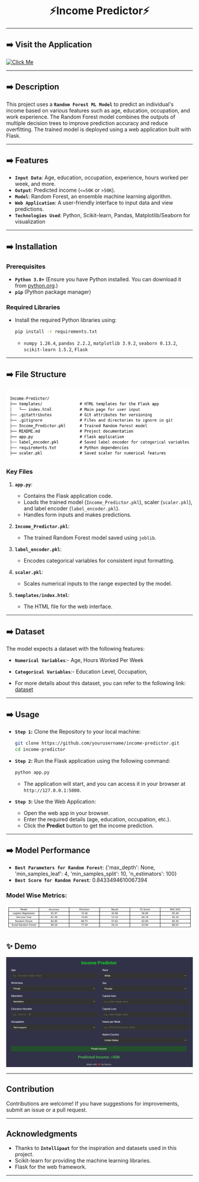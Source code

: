 <h1 align="center">⚡Income Predictor⚡</h1>

---

<h2 align="left">➡️ Visit the Application</h2>

[![Click Me](https://img.shields.io/badge/Click-Me-blue?style=for-the-badge)](https://income-predictor-w52t.onrender.com)

---

<h2 align="left">➡️ Description</h2>

This project uses a **`Random Forest ML Model`** to predict an individual's income based on various features such as age, education, occupation, and work experience. The Random Forest model combines the outputs of multiple decision trees to improve prediction accuracy and reduce overfitting. The trained model is deployed using a web application built with Flask.

---

<h2 align="left">➡️ Features</h2>

- **`Input Data`**: Age, education, occupation, experience, hours worked per week, and more.
- **`Output`**: Predicted income (`<=50K` or `>50K`).
- **`Model`**: Random Forest, an ensemble machine learning algorithm.
- **`Web Application`**: A user-friendly interface to input data and view predictions.
- **`Technologies Used`**: Python, Scikit-learn, Pandas, Matplotlib/Seaborn for visualization

---

<h2 align="left">➡️ Installation</h2>

### Prerequisites

- **`Python 3.8+`** (Ensure you have Python installed. You can download it from [python.org](python.org).)
- **`pip`** (Python package manager)

### Required Libraries

- Install the required Python libraries using:
  ```bash
  pip install -r requirements.txt
  ```
  - `numpy 1.26.4`, `pandas 2.2.2`, `matplotlib 3.9.2`, `seaborn 0.13.2`, `scikit-learn 1.5.2`, `Flask`

---

<h2 align="left">➡️ File Structure</h2>

![income_predictor_file_structure.png](https://github.com/MrGenius18/Income_Predictor/blob/e4e1eeb4dba2aa7cfe4300c6e415a1a1aade9aad/Extra%20material/income_predictor_file_structure.png)

### Key Files

1. **`app.py`**:
   - Contains the Flask application code.
   - Loads the trained model (`Income_Predictor.pkl`), scaler (`scaler.pkl`), and label encoder (`label_encoder.pkl`).
   - Handles form inputs and makes predictions.

2. **`Income_Predictor.pkl`**:
   - The trained Random Forest model saved using `joblib`.

3. **`label_encoder.pkl`**:
   - Encodes categorical variables for consistent input formatting.

4. **`scaler.pkl`**:
   - Scales numerical inputs to the range expected by the model.

5. **`templates/index.html`**:
   - The HTML file for the web interface.
     
---

<h2 align="left">➡️ Dataset</h2>

The model expects a dataset with the following features:

  - **`Numerical Variables`**:- Age, Hours Worked Per Week
  - **`Categorical Variables`**:- Education Level, Occupation,
    
- For more details about this dataset, you can refer to the following link: [dataset](https://archive.ics.uci.edu/ml/datasets/census+income)
  
---

<h2 align="left">➡️ Usage</h2>

- **`Step 1`:** Clone the Repository to your local machine:
  ```bash
  git clone https://github.com/yourusername/income-predictor.git
  cd income-predictor
  ```

- **`Step 2`:** Run the Flask application using the following command:
  ```bash
  python app.py
  ```
  - The application will start, and you can access it in your browser at `http://127.0.0.1:5000`.

- **`Step 3`:** Use the Web Application:
  - Open the web app in your browser.
  - Enter the required details (age, education, occupation, etc.).
  - Click the **Predict** button to get the income prediction.

---

<h2 align="left">➡️ Model Performance</h2>

- **`Best Parameters for Random Forest`**: {'max_depth': None, 'min_samples_leaf': 4, 'min_samples_split': 10, 'n_estimators': 100}
- **`Best Score for Random Forest`**: 0.8433494610067394

### Model Wise Metrics:

![income_predictor_metrics_df.png](https://github.com/MrGenius18/Income_Predictor/blob/e4e1eeb4dba2aa7cfe4300c6e415a1a1aade9aad/Extra%20material/income_predictor_metrics_df.png)

<h2 align="left">✨ Demo</h2>

![Demo Screenshot](https://github.com/MrGenius18/Income_Predictor/blob/e4e1eeb4dba2aa7cfe4300c6e415a1a1aade9aad/Extra%20material/Demo.png)

---

## Contribution

Contributions are welcome! If you have suggestions for improvements, submit an issue or a pull request.

---

## Acknowledgments

- Thanks to **`Intellipaat`** for the inspiration and datasets used in this project.
- Scikit-learn for providing the machine learning libraries.
- Flask for the web framework.

---
